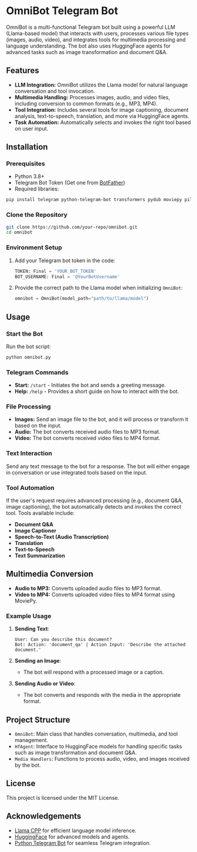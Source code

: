 # OmniBot Telegram Bot

OmniBot is a multi-functional Telegram bot built using a powerful LLM (Llama-based model) that interacts with users, processes various file types (images, audio, video), and integrates tools for multimedia processing and language understanding. The bot also uses HuggingFace agents for advanced tasks such as image transformation and document Q&A.

## Features

- **LLM Integration:** OmniBot utilizes the Llama model for natural language conversation and tool invocation.
- **Multimedia Handling:** Processes images, audio, and video files, including conversion to common formats (e.g., MP3, MP4).
- **Tool Integration:** Includes several tools for image captioning, document analysis, text-to-speech, translation, and more via HuggingFace agents.
- **Task Automation:** Automatically selects and invokes the right tool based on user input.

## Installation

### Prerequisites

- Python 3.8+
- Telegram Bot Token (Get one from [BotFather](https://core.telegram.org/bots#botfather))
- Required libraries:

```bash
pip install telegram python-telegram-bot transformers pydub moviepy pillow requests
```

### Clone the Repository

```bash
git clone https://github.com/your-repo/omnibot.git
cd omnibot
```

### Environment Setup

1. Add your Telegram bot token in the code:
   ```python
   TOKEN: Final = 'YOUR_BOT_TOKEN'
   BOT_USERNAME: Final = '@YourBotUsername'
   ```

2. Provide the correct path to the Llama model when initializing `OmniBot`:
   ```python
   omnibot = OmniBot(model_path="path/to/llama/model")
   ```

## Usage

### Start the Bot

Run the bot script:

```bash
python omnibot.py
```

### Telegram Commands

- **Start:** `/start` - Initiates the bot and sends a greeting message.
- **Help:** `/help` - Provides a short guide on how to interact with the bot.

### File Processing

- **Images:** Send an image file to the bot, and it will process or transform it based on the input.
- **Audio:** The bot converts received audio files to MP3 format.
- **Video:** The bot converts received video files to MP4 format.

### Text Interaction

Send any text message to the bot for a response. The bot will either engage in conversation or use integrated tools based on the input.

### Tool Automation

If the user's request requires advanced processing (e.g., document Q&A, image captioning), the bot automatically detects and invokes the correct tool. Tools available include:

- **Document Q&A**
- **Image Captioner**
- **Speech-to-Text (Audio Transcription)**
- **Translation**
- **Text-to-Speech**
- **Text Summarization**

## Multimedia Conversion

- **Audio to MP3:** Converts uploaded audio files to MP3 format.
- **Video to MP4:** Converts uploaded video files to MP4 format using MoviePy.

### Example Usage

1. **Sending Text**: 
   ```
   User: Can you describe this document?
   Bot: Action: 'document_qa' | Action Input: 'Describe the attached document.'
   ```

2. **Sending an Image**: 
   - The bot will respond with a processed image or a caption.

3. **Sending Audio or Video**:
   - The bot converts and responds with the media in the appropriate format.

## Project Structure

- `OmniBot`: Main class that handles conversation, multimedia, and tool management.
- `HfAgent`: Interface to HuggingFace models for handling specific tasks such as image transformation and document Q&A.
- `Media Handlers`: Functions to process audio, video, and images received by the bot.

## License

This project is licensed under the MIT License.

## Acknowledgements

- [Llama CPP](https://github.com/ggerganov/llama.cpp) for efficient language model inference.
- [HuggingFace](https://huggingface.co/) for advanced models and agents.
- [Python Telegram Bot](https://python-telegram-bot.readthedocs.io/) for seamless Telegram integration.
